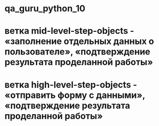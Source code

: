 ﻿# qa_guru_python_10
# ветка mid-level-step-objects - «заполнение отдельных данных о пользователе», «подтверждение результата проделанной работы»
# ветка high-level-step-objects - «отправить форму с данными», «подтверждение результата проделанной работы»
